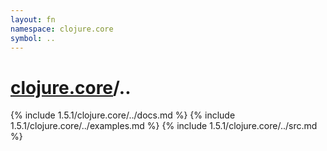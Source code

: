 ```yaml
---
layout: fn
namespace: clojure.core
symbol: ..
---
```


# [clojure.core](../)/..

{% include 1.5.1/clojure.core/../docs.md %}
{% include 1.5.1/clojure.core/../examples.md %}
{% include 1.5.1/clojure.core/../src.md %}

